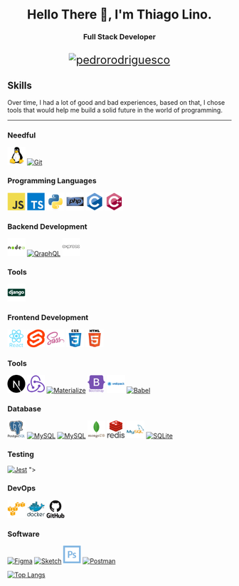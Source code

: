 <h1 align="center">Hello There 👋, I'm Thiago Lino.</h1>
<h3 align="center">Full Stack Developer</h3>
<p align="center" style="font-size: 25px">
    <a href="https://www.linkedin.com/in/thiago-lino-gomes-5812581bb/" target="blank"><img align="center" src="https://raw.githubusercontent.com/rahuldkjain/github-profile-readme-generator/master/src/images/icons/Social/linked-in-alt.svg" alt="pedrorodriguesco" height="30" width="40" /></a>
</p>


<h2>Skills</h2>
Over time, I had a lot of good and bad experiences, based on that, I chose tools that would help me build a solid future in the world of programming.
<hr />


<h3 align="left">Needful</h3>
<a href=""><img src="https://raw.githubusercontent.com/devicons/devicon/master/icons/linux/linux-original.svg" alt="Linux" height="40" width="40" /></a>
<a href=""><img src="https://www.vectorlogo.zone/logos/git-scm/git-scm-icon.svg" alt="Git" height="40" width="40" /></a>


<h3 align="left">Programming Languages</h3>
<a href="https://www.javascript.com/"><img src="https://raw.githubusercontent.com/devicons/devicon/master/icons/javascript/javascript-original.svg" alt="JavaScript" height="40" width="40" /></a>
<a href="https://www.typescriptlang.org/"><img src="https://raw.githubusercontent.com/devicons/devicon/master/icons/typescript/typescript-original.svg" alt="TypeScript" height="40" width="40" /></a>
<a href="https://www.python.org/"><img src="https://raw.githubusercontent.com/devicons/devicon/master/icons/python/python-original.svg" alt="Python" height="40" width="40" /></a>
<a href="https://www.php.net/"><img src="https://raw.githubusercontent.com/devicons/devicon/master/icons/php/php-original.svg" alt="Go" height="40" width="40" /></a>
<a href="https://www.wikiwand.com/en/The_C_Programming_Language"><img src="https://raw.githubusercontent.com/devicons/devicon/master/icons/c/c-original.svg" alt="Go" height="40" width="40" /></a>
<a href="https://www.wikiwand.com/en/C%2B%2B"><img src="https://raw.githubusercontent.com/devicons/devicon/master/icons/cplusplus/cplusplus-original.svg" alt="Go" height="40" width="40" /></a>


<h3 align="left">Backend Development</h3>
<a href="https://nodejs.org/en/"><img src="https://raw.githubusercontent.com/devicons/devicon/master/icons/nodejs/nodejs-original-wordmark.svg" alt="NodeJS" height="40" width="40" /></a>
<a href="https://graphql.org/"><img src="https://www.vectorlogo.zone/logos/graphql/graphql-icon.svg" alt="QraphQL" height="40" width="40" /></a>
<a href="https://expressjs.com/"><img src="https://raw.githubusercontent.com/devicons/devicon/master/icons/express/express-original-wordmark.svg" alt="Express" height="40" width="40" /></a>


<h3 align="left">Tools</h3>
    <a href="https://www.djangoproject.com/"><img src="https://raw.githubusercontent.com/devicons/devicon/master/icons/django/django-original.svg" alt="Django" height="40" width="40" /></a>


<h3 align="left">Frontend Development</h3>
<a href="https://reactjs.org/"><img src="https://raw.githubusercontent.com/devicons/devicon/master/icons/react/react-original-wordmark.svg" alt="React" height="40" width="40" /></a>
<a href="https://svelte.dev/"><img src="https://raw.githubusercontent.com/devicons/devicon/master/icons/svelte/svelte-original.svg" alt="React" height="40" width="40" /></a>
<a href="https://sass-lang.com/"><img src="https://raw.githubusercontent.com/devicons/devicon/master/icons/sass/sass-original.svg" alt="Sass" height="40" width="40" /></a>
<a href="https://www.css3.info/"><img src="https://raw.githubusercontent.com/devicons/devicon/master/icons/css3/css3-original-wordmark.svg" alt="Css3" height="40" width="40" /></a>
<a href="https://html.com/html5/"><img src="https://raw.githubusercontent.com/devicons/devicon/master/icons/html5/html5-original-wordmark.svg" alt="Html5" height="40" width="40" /></a>


<h3 align="left">Tools</h3>
    <a href="https://nextjs.org/"><img src="https://raw.githubusercontent.com/devicons/devicon/master/icons/nextjs/nextjs-original.svg" alt="NextJS" height="40" width="40" /></a>
    <a href="https://redux.js.org/"><img src="https://raw.githubusercontent.com/devicons/devicon/master/icons/redux/redux-original.svg" alt="Redux" height="40" width="40" /></a>
    <a href="https://materializecss.com/"><img src="https://raw.githubusercontent.com/prplx/svg-logos/5585531d45d294869c4eaab4d7cf2e9c167710a9/svg/materialize.svg" alt="Materialize" height="40" width="40" /></a>
    <a href="https://getbootstrap.com/"><img src="https://raw.githubusercontent.com/devicons/devicon/master/icons/bootstrap/bootstrap-plain-wordmark.svg" alt="Bootstrap" height="40" width="40" /></a>
    <a href="https://webpack.js.org/"><img src="https://raw.githubusercontent.com/devicons/devicon/d00d0969292a6569d45b06d3f350f463a0107b0d/icons/webpack/webpack-original-wordmark.svg" alt="Webpack" height="40" width="40" /></a>
    <a href="https://babeljs.io/"><img src="https://www.vectorlogo.zone/logos/babeljs/babeljs-icon.svg" alt="Babel" height="40" width="40" /></a>
    

<h3 align="left">Database</h3>
<a href="https://www.selenium.dev/"><img src="https://raw.githubusercontent.com/devicons/devicon/master/icons/postgresql/postgresql-original-wordmark.svg" alt="MongoDB" height="40" width="40" /></a>
<a href="https://www.selenium.dev/"><img src="https://www.vectorlogo.zone/logos/mariadb/mariadb-icon.svg" alt="MySQL" height="40" width="40" /></a>
<a href="https://www.selenium.dev/"><img src="https://www.vectorlogo.zone/logos/elastic/elastic-icon.svg" alt="MySQL" height="40" width="40" /></a>
<a href="https://www.selenium.dev/"><img src="https://raw.githubusercontent.com/devicons/devicon/master/icons/mongodb/mongodb-original-wordmark.svg" alt="MongoDB" height="40" width="40" /></a>
<a href="https://www.selenium.dev/"><img src="https://raw.githubusercontent.com/devicons/devicon/master/icons/redis/redis-original-wordmark.svg" alt="MySQL" height="40" width="40" /></a>
<a href="https://www.selenium.dev/"><img src="https://raw.githubusercontent.com/devicons/devicon/master/icons/mysql/mysql-original-wordmark.svg" alt="MySQL" height="40" width="40" /></a>
<a href="https://www.selenium.dev/"><img src="https://www.vectorlogo.zone/logos/sqlite/sqlite-icon.svg" alt="SQLite" height="40" width="40" /></a>


<h3 align="left">Testing</h3>
<a href="https://jestjs.io/"><img src="https://www.vectorlogo.zone/logos/jestjsio/jestjsio-icon.svg" alt="Jest" height="40" width="40" /></a>
<a href="https://jestjs.io/"><https://cdn.svgporn.com/logos/cypress.svg" alt="Jest" height="40" width="40" /></a>">

  
<h3 align="left">DevOps</h3>
<a href="https://aws.amazon.com/pt/console/"><img src="https://raw.githubusercontent.com/devicons/devicon/master/icons/amazonwebservices/amazonwebservices-original.svg" alt="AWS Console" height="40" width="40" /></a>
<a href="https://docker.com/"><img src="https://raw.githubusercontent.com/devicons/devicon/master/icons/docker/docker-original-wordmark.svg" alt="Docker" height="40" width="40" /></a>
<a href="https://github.com/"><img src="https://raw.githubusercontent.com/devicons/devicon/master/icons/github/github-original-wordmark.svg" alt="Docker" height="40" width="40" /></a>
  

<h3 align="left">Software</h3>
<a href="https://figma.com/"><img src="https://www.vectorlogo.zone/logos/figma/figma-icon.svg" alt="Figma" height="40" width="40" /></a>
<a href="https://sketch.com/"><img src="https://www.vectorlogo.zone/logos/sketchapp/sketchapp-icon.svg" alt="Sketch" height="40" width="40" /></a>
<a href="https://www.adobe.com/products/photoshop.html"><img src="https://raw.githubusercontent.com/devicons/devicon/master/icons/photoshop/photoshop-line.svg" alt="Photoshop" height="40" width="40" /></a>
<a href="https://www.postman.com/"><img src="https://www.vectorlogo.zone/logos/getpostman/getpostman-icon.svg" alt="Postman" height="40" width="40" /></a>

  
[![Top Langs](https://github-readme-stats.vercel.app/api/top-langs/?username=Thiagolino8&layout=compact)](https://github.com/anuraghazra/github-readme-stats)
<!---
Thiagolino8/Thiagolino8 is a ✨ special ✨ repository because its `README.md` (this file) appears on your GitHub profile.
You can click the Preview link to take a look at your changes.
--->
